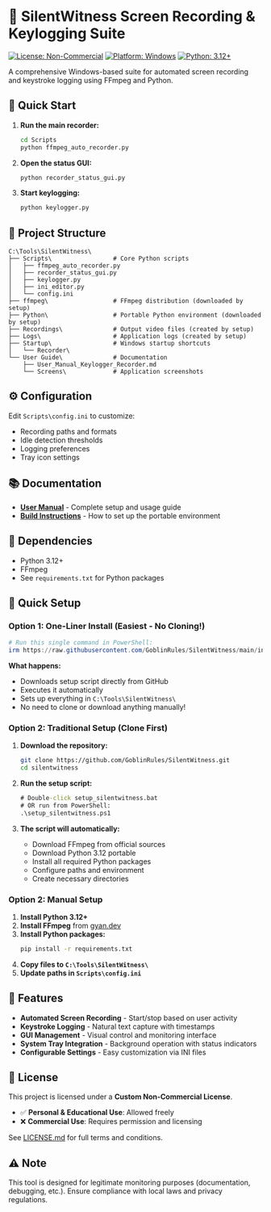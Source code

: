 # 🎥 SilentWitness Screen Recording & Keylogging Suite

[![License: Non-Commercial](https://img.shields.io/badge/License-Non--Commercial-red.svg)](LICENSE.md)
[![Platform: Windows](https://img.shields.io/badge/Platform-Windows-blue.svg)](https://www.microsoft.com/windows)
[![Python: 3.12+](https://img.shields.io/badge/Python-3.12+-green.svg)](https://www.python.org/)

A comprehensive Windows-based suite for automated screen recording and keystroke logging using FFmpeg and Python.

## 🚀 Quick Start

1. **Run the main recorder:**
   ```cmd
   cd Scripts
   python ffmpeg_auto_recorder.py
   ```

2. **Open the status GUI:**
   ```cmd
   python recorder_status_gui.py
   ```

3. **Start keylogging:**
   ```cmd
   python keylogger.py
   ```

## 📁 Project Structure

```
C:\Tools\SilentWitness\
├── Scripts\                 # Core Python scripts
│   ├── ffmpeg_auto_recorder.py
│   ├── recorder_status_gui.py
│   ├── keylogger.py
│   ├── ini_editor.py
│   └── config.ini
├── ffmpeg\                  # FFmpeg distribution (downloaded by setup)
├── Python\                  # Portable Python environment (downloaded by setup)
├── Recordings\              # Output video files (created by setup)
├── Logs\                    # Application logs (created by setup)
├── Startup\                 # Windows startup shortcuts
│   └── Recorder\
└── User Guide\              # Documentation
    ├── User_Manual_Keylogger_Recorder.md
    └── Screens\             # Application screenshots
```

## ⚙️ Configuration

Edit `Scripts\config.ini` to customize:
- Recording paths and formats
- Idle detection thresholds
- Logging preferences
- Tray icon settings

## 📚 Documentation

- **[User Manual](User%20Guide/User_Manual_Keylogger_Recorder.md)** - Complete setup and usage guide
- **[Build Instructions](User%20Guide/User_Manual_Keylogger_Recorder.md#-build-instructions)** - How to set up the portable environment

## 🔧 Dependencies

- Python 3.12+
- FFmpeg
- See `requirements.txt` for Python packages

## 🚀 Quick Setup

### **Option 1: One-Liner Install (Easiest - No Cloning!)**
```powershell
# Run this single command in PowerShell:
irm https://raw.githubusercontent.com/GoblinRules/SilentWitness/main/install_silentwitness.ps1 | iex
```

**What happens:**
- Downloads setup script directly from GitHub
- Executes it automatically
- Sets up everything in `C:\Tools\SilentWitness\`
- No need to clone or download anything manually!

### **Option 2: Traditional Setup (Clone First)**
1. **Download the repository:**
   ```bash
   git clone https://github.com/GoblinRules/SilentWitness.git
   cd silentwitness
   ```

2. **Run the setup script:**
   ```cmd
   # Double-click setup_silentwitness.bat
   # OR run from PowerShell:
   .\setup_silentwitness.ps1
   ```

3. **The script will automatically:**
   - Download FFmpeg from official sources
   - Download Python 3.12 portable
   - Install all required Python packages
   - Configure paths and environment
   - Create necessary directories

### **Option 2: Manual Setup**
1. **Install Python 3.12+**
2. **Install FFmpeg** from [gyan.dev](https://www.gyan.dev/ffmpeg/builds/)
3. **Install Python packages:**
   ```bash
   pip install -r requirements.txt
   ```
4. **Copy files to `C:\Tools\SilentWitness\`**
5. **Update paths in `Scripts\config.ini`**

## 🎯 Features

- **Automated Screen Recording** - Start/stop based on user activity
- **Keystroke Logging** - Natural text capture with timestamps
- **GUI Management** - Visual control and monitoring interface
- **System Tray Integration** - Background operation with status indicators
- **Configurable Settings** - Easy customization via INI files

## 📄 License

This project is licensed under a **Custom Non-Commercial License**. 

- ✅ **Personal & Educational Use**: Allowed freely
- ❌ **Commercial Use**: Requires permission and licensing

See [LICENSE.md](LICENSE.md) for full terms and conditions.

## ⚠️ Note

This tool is designed for legitimate monitoring purposes (documentation, debugging, etc.). Ensure compliance with local laws and privacy regulations.


